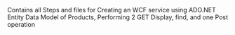 Contains all Steps and files for Creating an WCF service using ADO.NET Entity Data Model of Products, Performing 2 GET Display, find, and one Post operation 
